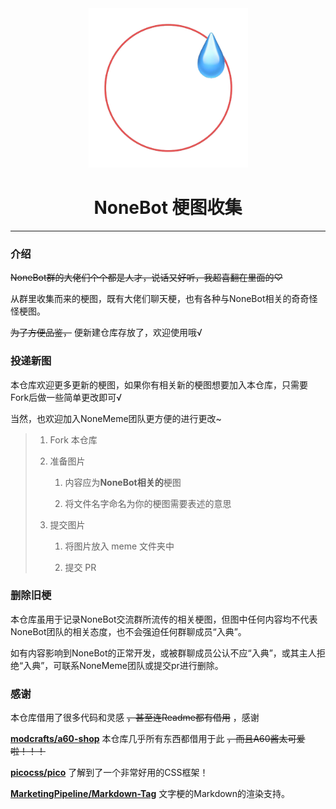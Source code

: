 <div align=center>
    <img width="255" height="255" src="static/favicon.png"/>
</div>

<center><h1> NoneBot 梗图收集 </h1></center>

* * *

### 介绍

~~NoneBot群的大佬们个个都是人才，说话又好听，我超喜翻在里面的♡~~

从群里收集而来的梗图，既有大佬们聊天梗，也有各种与NoneBot相关的奇奇怪怪梗图。

~~为了方便品鉴，~~ 便新建仓库存放了，欢迎使用哦√

### 投递新图

本仓库欢迎更多更新的梗图，如果你有相关新的梗图想要加入本仓库，只需要Fork后做一些简单更改即可√

当然，也欢迎加入NoneMeme团队更方便的进行更改~

> 1. Fork 本仓库
> 
> 2. 准备图片
>    
>    1. 内容应为**NoneBot相关的**梗图
>    
>    2. 将文件名字命名为你的梗图需要表述的意思
> 
> 3. 提交图片
>    
>    1. 将图片放入 meme 文件夹中
>    
>    2. 提交 PR

### 删除旧梗

本仓库虽用于记录NoneBot交流群所流传的相关梗图，但图中任何内容均不代表NoneBot团队的相关态度，也不会强迫任何群聊成员“入典”。

如有内容影响到NoneBot的正常开发，或被群聊成员公认不应“入典”，或其主人拒绝“入典”，可联系NoneMeme团队或提交pr进行删除。

### 感谢

本仓库借用了很多代码和灵感 ~~，甚至连Readme都有借用~~ ，感谢

**[modcrafts/a60-shop](https://github.com/modcrafts/a60-shop)** 本仓库几乎所有东西都借用于此 ~~，而且A60酱太可爱啦！！！~~ 

**[picocss/pico](https://github.com/picocss/pico/tree/f9e97c0bf430df8fa3f730eb6a6e84f63d4a9b0c)** 了解到了一个非常好用的CSS框架！

**[MarketingPipeline/Markdown-Tag](https://github.com/MarketingPipeline/Markdown-Tag)** 文字梗的Markdown的渲染支持。
